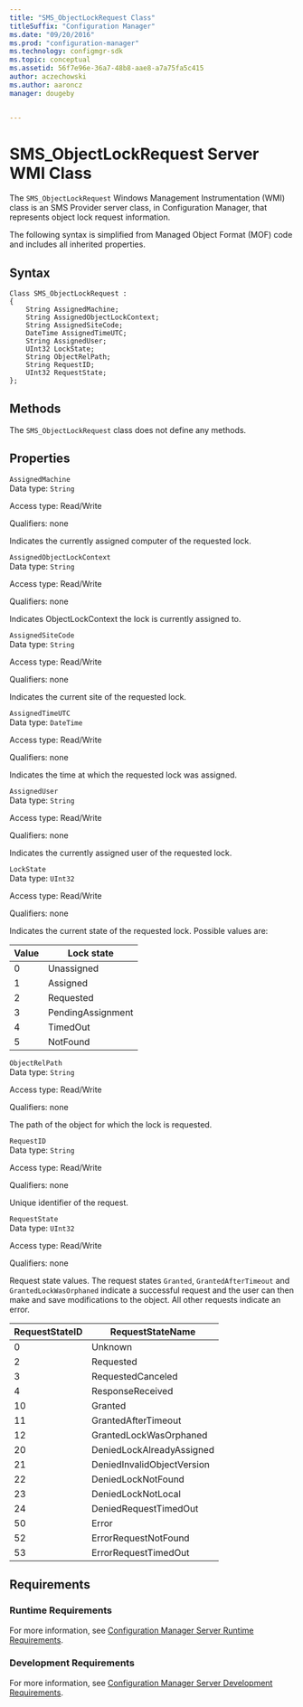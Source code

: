```yaml
---
title: "SMS_ObjectLockRequest Class"
titleSuffix: "Configuration Manager"
ms.date: "09/20/2016"
ms.prod: "configuration-manager"
ms.technology: configmgr-sdk
ms.topic: conceptual
ms.assetid: 56f7e96e-36a7-48b8-aae8-a7a75fa5c415
author: aczechowski
ms.author: aaroncz
manager: dougeby


---
```

# SMS_ObjectLockRequest Server WMI Class
The `SMS_ObjectLockRequest` Windows Management Instrumentation (WMI) class is an SMS Provider server class, in Configuration Manager, that represents object lock request information.  

 The following syntax is simplified from Managed Object Format (MOF) code and includes all inherited properties.  

## Syntax  

```  
Class SMS_ObjectLockRequest :    
{  
    String AssignedMachine;  
    String AssignedObjectLockContext;  
    String AssignedSiteCode;  
    DateTime AssignedTimeUTC;  
    String AssignedUser;  
    UInt32 LockState;  
    String ObjectRelPath;  
    String RequestID;  
    UInt32 RequestState;  
};  
```  

## Methods  
 The `SMS_ObjectLockRequest` class does not define any methods.  

## Properties  
 `AssignedMachine`  
 Data type: `String`  

 Access type: Read/Write  

 Qualifiers: none  

 Indicates the currently assigned computer of the requested lock.  

 `AssignedObjectLockContext`  
 Data type: `String`  

 Access type: Read/Write  

 Qualifiers: none  

 Indicates ObjectLockContext the lock is currently assigned to.  

 `AssignedSiteCode`  
 Data type: `String`  

 Access type: Read/Write  

 Qualifiers: none  

 Indicates the current site of the requested lock.  

 `AssignedTimeUTC`  
 Data type: `DateTime`  

 Access type: Read/Write  

 Qualifiers: none  

 Indicates the time at which the requested lock was assigned.  

 `AssignedUser`  
 Data type: `String`  

 Access type: Read/Write  

 Qualifiers: none  

 Indicates the currently assigned user of the requested lock.  

 `LockState`  
 Data type: `UInt32`  

 Access type: Read/Write  

 Qualifiers: none  

 Indicates the current state of the requested lock. Possible values are:  

| Value | Lock state |
| ----- | ---------- |
|0|Unassigned|  
|1|Assigned|  
|2|Requested|  
|3|PendingAssignment|  
|4|TimedOut|  
|5|NotFound|  

 `ObjectRelPath`  
 Data type: `String`  

 Access type: Read/Write  

 Qualifiers: none  

 The path of the object for which the lock is requested.  

 `RequestID`  
 Data type: `String`  

 Access type: Read/Write  

 Qualifiers: none  

 Unique identifier of the request.  

 `RequestState`  
 Data type: `UInt32`  

 Access type: Read/Write  

 Qualifiers: none  

 Request state values. The request states `Granted`, `GrantedAfterTimeout` and `GrantedLockWasOrphaned` indicate a successful request and the user can then make and save modifications to the object. All other requests indicate an error.  

|RequestStateID|RequestStateName|  
|--------------------|----------------------|  
|0|Unknown|  
|2|Requested|  
|3|RequestedCanceled|  
|4|ResponseReceived|  
|10|Granted|  
|11|GrantedAfterTimeout|  
|12|GrantedLockWasOrphaned|  
|20|DeniedLockAlreadyAssigned|  
|21|DeniedInvalidObjectVersion|  
|22|DeniedLockNotFound|  
|23|DeniedLockNotLocal|  
|24|DeniedRequestTimedOut|  
|50|Error|  
|52|ErrorRequestNotFound|  
|53|ErrorRequestTimedOut|  

## Requirements  

### Runtime Requirements  
 For more information, see [Configuration Manager Server Runtime Requirements](../../../develop/core/reqs/server-runtime-requirements.md).  

### Development Requirements  
 For more information, see [Configuration Manager Server Development Requirements](../../../develop/core/reqs/server-development-requirements.md).  
